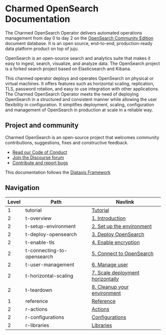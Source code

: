 # Charmed OpenSearch Documentation
The Charmed OpenSearch Operator delivers automated operations management from day 0 to day 2 on the [OpenSearch Community Edition](https://github.com/opensearch-project/OpenSearch/) document database. It is an open source, end-to-end, production-ready data platform product on top of juju.

OpenSearch is an open-source search and analytics suite that makes it easy to ingest, search, visualize, and analyze data. The OpenSearch project is a forked search project based on Elasticsearch and Kibana.

This charmed operator deploys and operates OpenSearch on physical or virtual machines. It offers features such as horizontal scaling, replication, TLS, password rotation, and easy to use integration with other applications. The Charmed OpenSearch Operator meets the need of deploying OpenSearch in a structured and consistent manner while allowing the user flexibility in configuration. It simplifies deployment, scaling, configuration and management of OpenSearch in production at scale in a reliable way.

## Project and community

Charmed OpenSearch is an open-source project that welcomes community contributions, suggestions, fixes and constructive feedback.
- [Read our Code of Conduct](https://ubuntu.com/community/code-of-conduct)
- [Join the Discourse forum](https://discourse.charmhub.io/tag/opensearch)
- [Contribute and report bugs](https://github.com/canonical/opensearch-operator)

This documentation follows the [Diataxis Framework](https://canonical.com/blog/diataxis-a-new-foundation-for-canonical-documentation)

## Navigation


| Level | Path                       | Navlink                                                                                    |
|-------|----------------------------|--------------------------------------------------------------------------------------------|
| 1     | tutorial                   | [Tutorial]()                                                                               |
| 2     | t-overview                 | [1. Introduction](/t/charmed-opensearch-tutorial-overview/9722)                            |
| 2     | t-setup-environment        | [2. Set up the environment](/t/charmed-opensearch-tutorial-setup-environment/9724)         |
| 2     | t-deploy-opensearch        | [3. Deploy OpenSearch](/t/charmed-opensearch-tutorial-deploy-opensearch/9716)              |
| 2     | t-enable-tls               | [4. Enable encryption](/t/charmed-opensearch-tutorial-enable-tls/9718)                     |
| 2     | t-connecting-to-opensearch | [5. Connect to OpenSearch](/t/charmed-opensearch-tutorial-connecting-to-opensearch/9714)   |
| 2     | t-user-management          | [6. Manage user](/t/charmed-opensearch-tutorial-user-management/9728)                      |
| 2     | t-horizontal-scaling       | [7. Scale deployment horizontally](/t/charmed-opensearch-tutorial-horizontal-scaling/9720) |
| 2     | t-teardown                 | [8. Cleanup your environment](/t/charmed-opensearch-tutorial-teardown/9726)                |
| 1     | reference                  | [Reference]()                                                                              |
| 2     | r-actions                  | [Actions](https://charmhub.io/opensearch/actions)                                          |
| 2     | r-configurations           | [Configurations](https://charmhub.io/opensearch/configure)                                 |
| 2     | r-libraries                | [Libraries](https://charmhub.io/opensearch/libraries/helpers)                              |